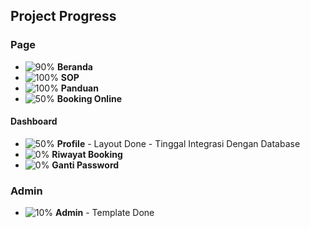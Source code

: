 ## Project Progress

### Page
- ![90%](https://progress-bar.dev/90) **Beranda**
- ![100%](https://progress-bar.dev/100) **SOP**
- ![100%](https://progress-bar.dev/100) **Panduan**
- ![50%](https://progress-bar.dev/50) **Booking Online**

#### Dashboard
- ![50%](https://progress-bar.dev/50) **Profile** - Layout Done - Tinggal Integrasi Dengan Database
- ![0%](https://progress-bar.dev/0) **Riwayat Booking**
- ![0%](https://progress-bar.dev/0) **Ganti Password**

### Admin
- ![10%](https://progress-bar.dev/10) **Admin** - Template Done
